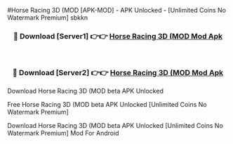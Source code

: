 #Horse Racing 3D (MOD [APK-MOD] - APK Unlocked - [Unlimited Coins No Watermark Premium] sbkkn



<div align="center">

<h3>🔴 Download [Server1] 👉👉 <a href="https://momento.my/?title=Horse_Racing_3D_(MOD">Horse Racing 3D (MOD Mod Apk</a></h3><br>

<h3>🔴 Download [Server2] 👉👉 <a href="https://momento.my/?title=Horse_Racing_3D_(MOD">Horse Racing 3D (MOD Mod Apk</a></h3>
</div>



Download Horse Racing 3D (MOD beta APK Unlocked

Free Horse Racing 3D (MOD beta APK Unlocked [Unlimited Coins No Watermark Premium]

Download Horse Racing 3D (MOD beta APK Unlocked [Unlimited Coins No Watermark Premium] Mod For Android
